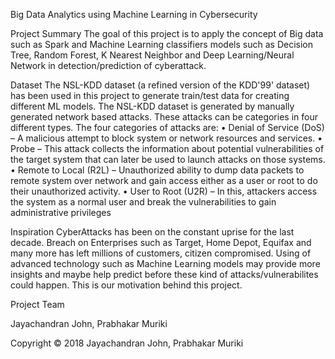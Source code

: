 Big Data Analytics using Machine Learning in Cybersecurity

Project Summary
The goal of this project is to apply the concept of Big data such as Spark and Machine Learning classifiers models such as Decision Tree, Random Forest, K Nearest Neighbor and Deep Learning/Neural Network in detection/prediction of cyberattack.

Dataset
The NSL-KDD dataset (a refined version of the KDD'99' dataset) has been used in this project to generate train/test data for creating different ML models. The NSL-KDD dataset is generated by manually generated network based attacks. These attacks can be categories in four different types. The four categories of attacks
are:
• Denial of Service (DoS) – A malicious attempt to block system or network resources and services.
• Probe – This attack collects the information about potential vulnerabilities of the target system that can later be used to launch attacks on those systems.
• Remote to Local (R2L) – Unauthorized ability to dump data packets to remote system over network and gain access either as a user or root to do their unauthorized activity.
• User to Root (U2R) – In this, attackers access the system as a normal user and break the vulnerabilities to gain administrative privileges

Inspiration
CyberAttacks has been on the constant uprise for the last decade. Breach on Enterprises such as Target, Home Depot, Equifax and many more has left millions of customers, citizen compromised. Using of advanced technology such as Machine Learning models may provide more insights and maybe help predict before these kind of attacks/vulnerabilites could happen. This is our motivation behind this project.

Project Team

Jayachandran John,
Prabhakar Muriki

Copyright © 2018 Jayachandran John, Prabhakar Muriki
